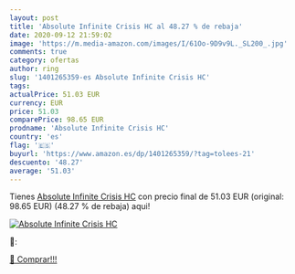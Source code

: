 ```yaml
---
layout: post
title: 'Absolute Infinite Crisis HC al 48.27 % de rebaja'
date: 2020-09-12 21:59:02
image: 'https://m.media-amazon.com/images/I/61Oo-9D9v9L._SL200_.jpg'
comments: true
category: ofertas
author: ring
slug: '1401265359-es Absolute Infinite Crisis HC'
tags: 
actualPrice: 51.03 EUR
currency: EUR
price: 51.03
comparePrice: 98.65 EUR
prodname: 'Absolute Infinite Crisis HC'
country: 'es'
flag: '🇪🇸'
buyurl: 'https://www.amazon.es/dp/1401265359/?tag=tolees-21'
descuento: '48.27'
average: '51.03'
---
```


Tienes [Absolute Infinite Crisis HC](https://www.amazon.es/dp/1401265359/?tag=tolees-21) con precio final de  51.03 EUR (original: 98.65 EUR) (48.27 %  de rebaja) aqui!

[![Absolute Infinite Crisis HC](https://m.media-amazon.com/images/I/61Oo-9D9v9L._SL200_.jpg)](https://www.amazon.es/dp/1401265359/?tag=tolees-21)

🔎:


[🛒 Comprar!!!](https://www.amazon.es/dp/1401265359/?tag=tolees-21)
